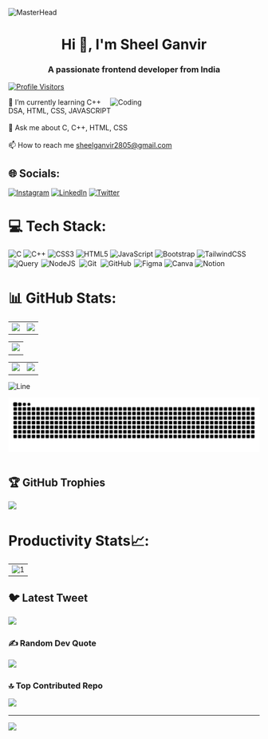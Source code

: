 ![MasterHead](https://camo.githubusercontent.com/5e3babfce4609dcd669a8f2a6d37b47c85486729942c57c5afbfc715f0b5dff7/68747470733a2f2f7777772e6469676974616c736f6c7574696f6e73657276696365732e636f6d2f696d672f73657276696365732f776562253230646576656c6f706d656e742e676966)

# <h1 align="center">Hi 👋, I'm Sheel Ganvir</h1> 
<h3 align="center">A passionate frontend developer from India</h3>

[![Profile Visitors](https://komarev.com/ghpvc/?username=sheelganvir&label=Profile%20views&color=0e75b6&style=flat)](https://github.com/sheelganvir)

<img align="right" alt="Coding" width="300" src="https://camo.githubusercontent.com/8bf6f6d78abc81fcf9c49f10649423e73ea44bc248e83aaae8759d401c829a84/68747470733a2f2f70687973696373677572756b756c2e66696c65732e776f726470726573732e636f6d2f323031392f30322f6368617261637465722d312e676966">


 🌱 I’m currently learning C++ DSA, HTML, CSS, JAVASCRIPT<br><br>💬 Ask me about C, C++, HTML, CSS<br><br>📫 How to reach me sheelganvir2805@gmail.com<br>


## 🌐 Socials:
[![Instagram](https://img.shields.io/badge/Instagram-%23E4405F.svg?logo=Instagram&logoColor=white)](https://instagram.com/sheel_ganvir) [![LinkedIn](https://img.shields.io/badge/LinkedIn-%230077B5.svg?logo=linkedin&logoColor=white)](https://linkedin.com/in/sheel-ganvir-7760051b9) [![Twitter](https://img.shields.io/badge/Twitter-%231DA1F2.svg?logo=Twitter&logoColor=white)](https://twitter.com/sheelganvir) 

# 💻 Tech Stack:
![C](https://img.shields.io/badge/c-%2300599C.svg?style=for-the-badge&logo=c&logoColor=white) ![C++](https://img.shields.io/badge/c++-%2300599C.svg?style=for-the-badge&logo=c%2B%2B&logoColor=white) ![CSS3](https://img.shields.io/badge/css3-%231572B6.svg?style=for-the-badge&logo=css3&logoColor=white) ![HTML5](https://img.shields.io/badge/html5-%23E34F26.svg?style=for-the-badge&logo=html5&logoColor=white) ![JavaScript](https://img.shields.io/badge/javascript-%23323330.svg?style=for-the-badge&logo=javascript&logoColor=%23F7DF1E)	![Bootstrap](https://img.shields.io/badge/bootstrap-%23563D7C.svg?style=for-the-badge&logo=bootstrap&logoColor=white) ![TailwindCSS](https://img.shields.io/badge/tailwindcss-%2338B2AC.svg?style=for-the-badge&logo=tailwind-css&logoColor=white) 
![jQuery](https://img.shields.io/badge/jquery-%230769AD.svg?style=for-the-badge&logo=jquery&logoColor=white) <img alt="NodeJS" src="https://img.shields.io/badge/node.js%20-%2343853D.svg?&style=for-the-badge&logo=node.js&logoColor=white" style="margin:2px;"/>
<img alt="Git" src="https://img.shields.io/badge/git%20-%23F05033.svg?&style=for-the-badge&logo=git&logoColor=white" style="margin:2px;"/>
<img alt="GitHub" src="https://img.shields.io/badge/github%20-%23121011.svg?&style=for-the-badge&logo=github&logoColor=white" style="margin:2px;"/> ![Figma](https://img.shields.io/badge/figma-%23F24E1E.svg?style=for-the-badge&logo=figma&logoColor=white) ![Canva](https://img.shields.io/badge/Canva-%2300C4CC.svg?style=for-the-badge&logo=Canva&logoColor=white) ![Notion](https://img.shields.io/badge/Notion-%23000000.svg?style=for-the-badge&logo=notion&logoColor=white)
# 📊 GitHub Stats:
<table>
        <tr>
            <td>
                <img
                    src="https://github-readme-stats.vercel.app/api?username=sheelganvir&show_icons=true&include_all_commits=true&count_private=true&hide_border=true&theme=algolia" />
            </td>
            <td>
                <img
                    src="https://github-readme-streak-stats.herokuapp.com?user=sheelganvir&theme=algolia&hide_border=true" />
            </td>
        </tr>
</table>

<table>
        <tr>
            <td>
                <img src="https://github-readme-activity-graph.vercel.app/graph?username=sheelganvir&theme=react-dark&hide_border=true" />
            </td>
        </tr>
</table>

<table>
        <tr>
            <td>
                <img src="https://stats.quine.sh/sheelganvir/github?theme=dark">
            </td>
            <td>
                <img src="https://stats.quine.sh/sheelganvir/languages-over-time?theme=dark">
            </td>
        </tr>
</table>

![Line](https://user-images.githubusercontent.com/85225156/171937799-8fc9e255-9889-4642-9c92-6df85fb86e82.gif)
 
  <img align="center" width="1500"  src="https://github.com/Vikash-8090-Yadav/VIkash-8090-Yadav/blob/output/github-contribution-grid-snake.svg" /><br><br>
## 🏆 GitHub Trophies
![](https://github-profile-trophy.vercel.app/?username=sheelganvir&theme=radical&no-frame=false&no-bg=true&margin-w=4)

# Productivity Stats📈:
<table>
  <tr>
    <td><img src="https://github-profile-summary-cards.vercel.app/api/cards/profile-details?username=sheelganvir&theme=monokai"  display=block width=100% height=auto  alt="1" ></td>
   </tr> 
</table>

## 🐦 Latest Tweet
[![](https://gtce.itsvg.in/api?username=sheelganvir)](https://github.com/VishwaGauravIn/github-twitter-card-embed)

### ✍️ Random Dev Quote
![](https://quotes-github-readme.vercel.app/api?type=horizontal&theme=radical)

### 🔝 Top Contributed Repo
![](https://github-contributor-stats.vercel.app/api?username=sheelganvir&limit=5&theme=dark&combine_all_yearly_contributions=true)

---
[![](https://visitcount.itsvg.in/api?id=sheelganvir&icon=0&color=0)](https://visitcount.itsvg.in)

<!-- Proudly created with GPRM ( https://gprm.itsvg.in ) -->
